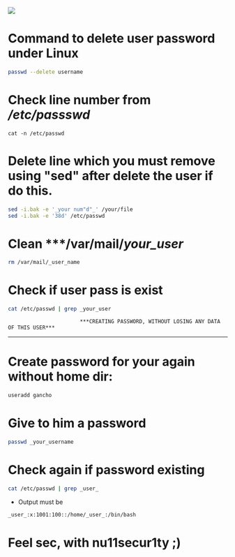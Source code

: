 ![](https://github.com/nu11secur1ty/Linux_hardening_and_security/blob/master/types/passwd/password.jpg)

# Command to delete user password under Linux
```bash
passwd --delete username
```
# Check line number from ***/etc/passswd***
```bach
cat -n /etc/passwd
```
# Delete line which you must remove using "sed" after delete the user if do this.
```bash
sed -i.bak -e '_your num"d"_' /your/file
sed -i.bak -e '38d' /etc/passwd
```
# Clean ***/var/mail/_your_user_
```bash
rm /var/mail/_user_name
```
# Check if user pass is exist
```bash
cat /etc/passwd | grep _your_user
```

                           ***CREATING PASSWORD, WITHOUT LOSING ANY DATA OF THIS USER***
                           
-------------------------------------------------------------------------------------

# Create password for your again without home dir:
```bash
useradd gancho
```
# Give to him  a password
```bash
passwd _your_username
```
# Check again if password existing
```bash
cat /etc/passwd | grep _user_
```
- Output must be
```bash
_user_:x:1001:100::/home/_user_:/bin/bash
```

# Feel sec, with nu11secur1ty ;)
